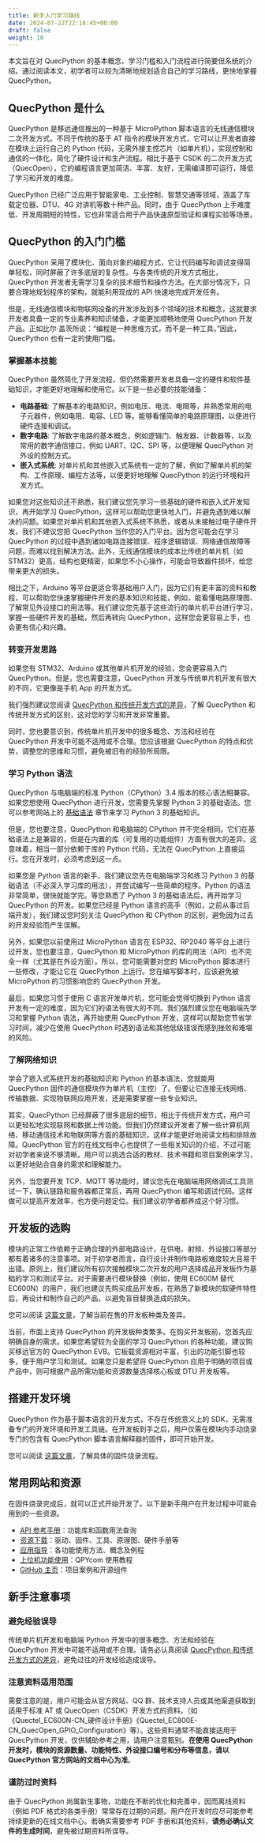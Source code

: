 ```yaml
---
title: 新手入门学习路线
date: 2024-07-22T22:16:45+08:00
draft: false
weight: 10
---
```


本文旨在对 QuecPython 的基本概念、学习门槛和入门流程进行简要但系统的介绍。通过阅读本文，初学者可以较为清晰地规划适合自己的学习路线，更快地掌握 QuecPython。

## QuecPython 是什么

QuecPython 是移远通信推出的一种基于 MicroPython 脚本语言的无线通信模块二次开发方式。不同于传统的基于 AT 指令的模块开发方式，它可以让开发者直接在模块上运行自己的 Python 代码，无需外接主控芯片（如单片机），实现控制和通信的一体化，简化了硬件设计和生产流程。相比于基于 CSDK 的二次开发方式（QuecOpen），它的编程语言更加简洁、丰富、友好，无需编译即可运行，降低了学习和开发的难度。

QuecPython 已经广泛应用于智能家电、工业控制、智慧交通等领域，涵盖了车载定位器、DTU、4G 对讲机等数十种产品。同时，由于 QuecPython 上手难度低、开发周期短的特性，它也非常适合用于产品快速原型验证和课程实验等场景。

## QuecPython 的入门门槛

QuecPython 采用了模块化、面向对象的编程方式，它让代码编写和调试变得简单轻松，同时屏蔽了许多底层的复杂性。与各类传统的开发方式相比，QuecPython 开发者无需学习复杂的技术细节和操作方法。在大部分情况下，只要合理地规划程序的架构，就能利用现成的 API 快速地完成开发任务。

但是，无线通信模块和物联网设备的开发涉及到多个领域的技术和概念，这就要求开发者具备一定的专业素养和知识储备，才能更加顺畅地使用 QuecPython 开发产品。正如比尔·盖茨所说：“编程是一种思维方式，而不是一种工具。”因此，QuecPython 也有一定的使用门槛。

### 掌握基本技能

QuecPython 虽然简化了开发流程，但仍然需要开发者具备一定的硬件和软件基础知识，才能更好地理解和使用它。以下是一些必要的技能储备：

- **电路基础**: 了解基本的电路知识，例如电压、电流、电阻等，并熟悉常用的电子元器件，例如电阻、电容、LED 等。能够看懂简单的电路原理图，以便进行硬件连接和调试。
- **数字电路**: 了解数字电路的基本概念，例如逻辑门、触发器、计数器等，以及常用的数字通信接口，例如 UART、I2C、SPI 等，以便理解 QuecPython 对外设的控制方式。
- **嵌入式系统**: 对单片机和其他嵌入式系统有一定的了解，例如了解单片机的架构、工作原理、编程方法等，以便更好地理解 QuecPython 的运行环境和开发方式。

如果您对这些知识还不熟悉，我们建议您先学习一些基础的硬件和嵌入式开发知识，再开始学习 QuecPython，这样可以帮助您更快地入门，并避免遇到难以解决的问题。如果您对单片机和其他嵌入式系统不熟悉，或者从未接触过电子硬件开发，我们不建议您把 QuecPython 当作您的入门平台。因为您可能会在学习 QuecPython 的过程中遇到诸如电路连接错误、程序逻辑错误、网络通信故障等问题，而难以找到解决方法。此外，无线通信模块的成本比传统的单片机（如 STM32）更高，结构也更精密，如果您不小心操作，可能会导致器件损坏，给您带来更大的损失。

相比之下，Arduino 等平台更适合零基础用户入门，因为它们有更丰富的资料和教程，可以帮助您快速掌握硬件开发的基本知识和技能，例如，能看懂电路原理图、了解常见外设接口的用法等。我们建议您先基于这些流行的单片机平台进行学习，掌握一些硬件开发的基础，然后再转向 QuecPython，这样您会更容易上手，也会更有信心和兴趣。

### 转变开发思路

如果您有 STM32、Arduino 或其他单片机开发的经验，您会更容易入门 QuecPython。但是，您也需要注意，QuecPython 开发与传统单片机开发有很大的不同，它更像是手机 App 的开发方式。

我们强烈建议您阅读 [QuecPython 和传统开发方式的差异](../knowledge/qpy_differences)，了解 QuecPython 和传统开发方式的区别，这对您的学习和开发非常重要。

同时，您也要意识到，传统单片机开发中的很多概念、方法和经验在 QuecPython 开发中可能不适用或不合理。您应该根据 QuecPython 的特点和优势，调整您的思维和习惯，避免被旧有的经验所局限。

### 学习 Python 语法

QuecPython 与电脑端的标准 Python（CPython）3.4 版本的核心语法相兼容。如果您想使用 QuecPython 进行开发，您需要先掌握 Python 3 的基础语法。您可以参考网站上的 [基础语法](../syntax) 章节来学习 Python 3 的基础知识。

但是，您也要注意，QuecPython 和电脑端的 CPython 并不完全相同。它们在基础语法上是兼容的，但是在内置的库（可复用的功能组件）方面有很大的差异。这意味着，相当一部分依赖于库的 Python 代码，无法在 QuecPython 上直接运行。您在开发时，必须考虑到这一点。

如果您是 Python 语言的新手，我们建议您先在电脑端学习和练习 Python 3 的基础语法（不必深入学习库的用法），并尝试编写一些简单的程序。Python 的语法非常简单，很快就能学完。等您熟悉了 Python 3 的基础语法后，再开始学习 QuecPython 的开发。如果您已经是 Python 语言的高手（例如，之前从事过后端开发），我们建议您时刻关注 QuecPython 和 CPython 的区别，避免因为过去的开发经验而产生误解。

另外，如果您以前使用过 MicroPython 语言在 ESP32、RP2040 等平台上进行过开发，您也要注意，QuecPython 和 MicroPython 的库的用法（API）也不完全一样（尤其是在外设方面）。所以，您可能需要对您的 MicroPython 脚本进行一些修改，才能让它在 QuecPython 上运行。您在编写脚本时，应该避免被 MicroPython 的习惯影响您的 QuecPython 开发。

最后，如果您习惯于使用 C 语言开发单片机，您可能会觉得切换到 Python 语言开发有一定的难度，因为它们的语法有很大的不同。我们强烈建议您在电脑端先学习和掌握 Python 语法，再开始使用 QuecPython 开发，这样可以帮助您节省学习时间，减少在使用 QuecPython 时遇到语法和其他低级错误而感到挫败和难堪的风险。

### 了解网络知识

学会了嵌入式系统开发的基础知识和 Python 的基本语法，您就能用 QuecPython 固件的通信模块作为单片机（主控）了。但要让它连接无线网络、传输数据、实现物联网应用开发，还是需要掌握一些专业知识。

其实，QuecPython 已经屏蔽了很多底层的细节，相比于传统开发方式，用户可以更轻松地实现联网和数据上传功能。但我们仍然建议开发者了解一些计算机网络、移动通信技术和物联网等方面的基础知识，这样才能更好地阅读文档和排除故障。QuecPython 官方的在线文档中心也提供了一些相关知识的介绍，不过可能对初学者来说不够清晰。用户可以挑选合适的教材、技术书籍和项目案例来学习，以更好地贴合自身的需求和理解能力。

另外，当您要开发 TCP、MQTT 等功能时，建议您先在电脑端用网络调试工具测试一下，确认链路和服务器都正常后，再用 QuecPython 编写和调试代码。这样做可以提高开发效率，也方便问题定位。我们建议初学者都养成这个好习惯。

## 开发板的选购

模块的正常工作依赖于正确合理的外部电路设计，在供电、射频、外设接口等部分都有着诸多的注意事项。对于初学者而言，自行设计并制作电路板难度较大且易于出错。原则上，我们建议所有初次接触模块二次开发的用户选择成品开发板作为基础的学习和测试平台。对于需要进行模块替换（例如，使用 EC600M 替代 EC600N）的用户，我们也建议先购买成品开发板，在熟悉了新模块的软硬件特性后，再设计和制作自己的产品，以避免盲目替换造成的损失。

您可以阅读 [这篇文章](../selection/buy_evb)，了解当前在售的开发板种类及差异。

当前，市面上支持 QuecPython 的开发板种类繁多。在购买开发板前，您首先应明确自身的需求。如果您希望较为全面的学习 QuecPython 的各种功能，建议购买移远官方的 QuecPython EVB。它板载资源相对丰富，引出的功能引脚也较多，便于用户学习和测试。如果您只是希望将 QuecPython 应用于明确的项目或产品中，则可根据产品所需功能和资源数量选择核心板或 DTU 开发板等。

## 搭建开发环境

QuecPython 作为基于脚本语言的开发方式，不存在传统意义上的 SDK，无需准备专门的开发环境和开发工具链。在开发板到手之后，用户仅需在模块内手动烧录专门的包含有 QuecPython 脚本语言解释器的固件，即可开始开发。

您可以阅读 [这篇文章](../env_build)，了解具体的固件烧录流程。

## 常用网站和资源

在固件烧录完成后，就可以正式开始开发了。以下是新手用户在开发过程中可能会用到的一些资源。

- [API 参考手册](https://python.quectel.com/doc/API_reference/zh/index.html)：功能库和函数用法查询
- [资源下载](https://python.quectel.com/download)：驱动、固件、工具、原理图、硬件手册等
- [应用指导](https://python.quectel.com/doc/Application_guide/zh/index.html)：各功能使用方法、概念及例程
- [上位机功能使用](https://python.quectel.com/doc/Application_guide/zh/dev-tools/QPYcom/index.html)：QPYcom 使用教程
- [GitHub 主页](https://github.com/quecpython/)：项目案例和开源组件

## 新手注意事项

### 避免经验误导

传统单片机开发和电脑端 Python 开发中的很多概念、方法和经验在 QuecPython 开发中可能不适用或不合理。请务必认真阅读 [QuecPython 和传统开发方式的差异](../knowledge/qpy_differences)，避免过往的开发经验造成误导。

### 注意资料适用范围

需要注意的是，用户可能会从官方网站、QQ 群、技术支持人员或其他渠道获取到适用于标准 AT 或 QuecOpen（CSDK）开发方式的资料，（如《Quectel_EC600N-CN\_硬件设计手册》《Quectel_EC800E-CN_QuecOpen_GPIO_Configuration》等）。这些资料通常不能直接适用于 QuecPython 开发，仅供辅助参考之用，请用户注意甄别。**在使用 QuecPython 开发时，模块的资源数量、功能特性、外设接口编号和分布等信息，请以 QuecPython 官方网站的文档中心为准**。

### 谨防过时资料

由于 QuecPython 尚属新生事物，功能在不断的优化和完善中，因而离线资料（例如 PDF 格式的各类手册）常常存在过期的问题。用户在开发时应尽可能参考持续更新的在线文档中心。若确实需要参考 PDF 手册和其他资料，**请务必确认文件的生成时间**，避免被过期资料所误导。
